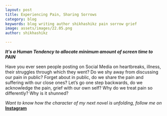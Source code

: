 ```yaml
---
layout: post
title: Experiencing Pain, Sharing Sorrows
category: blog
keywords: blog writing author shikhashikz pain sorrow grief
image: assets/images/22.05.png
author: shikhashikz

---
```


***It's a Human Tendency to allocate minimum amount of screen time to PAIN***

Have you ever seen people posting on Social Media on heartbreaks, illness, their struggles through which they went? Do we shy away from discussing our pain in public? Forget about in public, do we share the pain and suffering with our close ones? Let’s go one step backwards, do we acknowledge the pain, grief with our own self? Why do we treat pain so differently? Why is it shunned? 


*Want to know how the character of my next novel is unfolding, follow me on* **[Instagram](https://www.instagram.com/novelistinaction/)**

